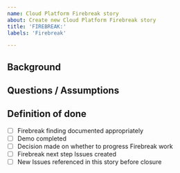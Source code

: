 ```yaml
---
name: Cloud Platform Firebreak story
about: Create new Cloud Platform Firebreak story
title: 'FIREBREAK:'
labels: 'Firebreak'

---
```


## Background

<!-- Describe background of the Firebreak story -->

## Questions / Assumptions

<!-- Additional information to explain approach taken/what are we trying to determine from a spike? -->

## Definition of done

<!-- Checklist for definition of done and acceptance criteria, for example: -->

- [ ] Firebreak finding documented appropriately
- [ ] Demo completed
- [ ] Decision made on whether to progress Firebreak work
- [ ] Firebreak next step Issues created
- [ ] New Issues referenced in this story before closure
